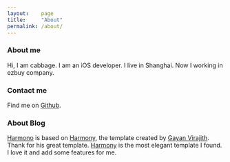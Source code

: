 ```yaml
---
layout:    page
title:     "About"
permalink: /about/
---
```


### About me

Hi, I am cabbage. I am an iOS developer. I live in Shanghai. Now I working in ezbuy company.

### Contact me

Find me on [Github](https://github.com/570262616).

### About Blog

[Harmono](https://github.com/kuoe0/harmono) is based on [Harmony](https://github.com/gayanvirajith/harmony), the template created by [Gayan Virajith](https://github.com/gayanvirajith). Thank for his great template. [Harmony](https://github.com/gayanvirajith/harmony) is the most elegant template I found. I love it and add some features for me.
